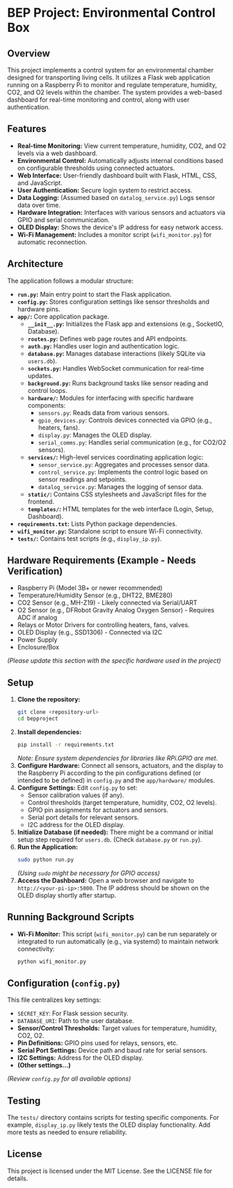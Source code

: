 # BEP Project: Environmental Control Box

## Overview

This project implements a control system for an environmental chamber designed for transporting living cells. It utilizes a Flask web application running on a Raspberry Pi to monitor and regulate temperature, humidity, CO2, and O2 levels within the chamber. The system provides a web-based dashboard for real-time monitoring and control, along with user authentication.

## Features

*   **Real-time Monitoring:** View current temperature, humidity, CO2, and O2 levels via a web dashboard.
*   **Environmental Control:** Automatically adjusts internal conditions based on configurable thresholds using connected actuators.
*   **Web Interface:** User-friendly dashboard built with Flask, HTML, CSS, and JavaScript.
*   **User Authentication:** Secure login system to restrict access.
*   **Data Logging:** (Assumed based on `datalog_service.py`) Logs sensor data over time.
*   **Hardware Integration:** Interfaces with various sensors and actuators via GPIO and serial communication.
*   **OLED Display:** Shows the device's IP address for easy network access.
*   **Wi-Fi Management:** Includes a monitor script (`wifi_monitor.py`) for automatic reconnection.

## Architecture

The application follows a modular structure:

*   **`run.py`:** Main entry point to start the Flask application.
*   **`config.py`:** Stores configuration settings like sensor thresholds and hardware pins.
*   **`app/`:** Core application package.
    *   **`__init__.py`:** Initializes the Flask app and extensions (e.g., SocketIO, Database).
    *   **`routes.py`:** Defines web page routes and API endpoints.
    *   **`auth.py`:** Handles user login and authentication logic.
    *   **`database.py`:** Manages database interactions (likely SQLite via `users.db`).
    *   **`sockets.py`:** Handles WebSocket communication for real-time updates.
    *   **`background.py`:** Runs background tasks like sensor reading and control loops.
    *   **`hardware/`:** Modules for interfacing with specific hardware components:
        *   `sensors.py`: Reads data from various sensors.
        *   `gpio_devices.py`: Controls devices connected via GPIO (e.g., heaters, fans).
        *   `display.py`: Manages the OLED display.
        *   `serial_comms.py`: Handles serial communication (e.g., for CO2/O2 sensors).
    *   **`services/`:** High-level services coordinating application logic:
        *   `sensor_service.py`: Aggregates and processes sensor data.
        *   `control_service.py`: Implements the control logic based on sensor readings and setpoints.
        *   `datalog_service.py`: Manages the logging of sensor data.
    *   **`static/`:** Contains CSS stylesheets and JavaScript files for the frontend.
    *   **`templates/`:** HTML templates for the web interface (Login, Setup, Dashboard).
*   **`requirements.txt`:** Lists Python package dependencies.
*   **`wifi_monitor.py`:** Standalone script to ensure Wi-Fi connectivity.
*   **`tests/`:** Contains test scripts (e.g., `display_ip.py`).

## Hardware Requirements (Example - Needs Verification)

*   Raspberry Pi (Model 3B+ or newer recommended)
*   Temperature/Humidity Sensor (e.g., DHT22, BME280)
*   CO2 Sensor (e.g., MH-Z19) - Likely connected via Serial/UART
*   O2 Sensor (e.g., DFRobot Gravity Analog Oxygen Sensor) - Requires ADC if analog
*   Relays or Motor Drivers for controlling heaters, fans, valves.
*   OLED Display (e.g., SSD1306) - Connected via I2C
*   Power Supply
*   Enclosure/Box

*(Please update this section with the specific hardware used in the project)*

## Setup

1.  **Clone the repository:**
    ```bash
    git clone <repository-url>
    cd bepproject
    ```
2.  **Install dependencies:**
    ```bash
    pip install -r requirements.txt
    ```
    *Note: Ensure system dependencies for libraries like RPi.GPIO are met.*
3.  **Configure Hardware:** Connect all sensors, actuators, and the display to the Raspberry Pi according to the pin configurations defined (or intended to be defined) in `config.py` and the `app/hardware/` modules.
4.  **Configure Settings:** Edit `config.py` to set:
    *   Sensor calibration values (if any).
    *   Control thresholds (target temperature, humidity, CO2, O2 levels).
    *   GPIO pin assignments for actuators and sensors.
    *   Serial port details for relevant sensors.
    *   I2C address for the OLED display.
5.  **Initialize Database (if needed):** There might be a command or initial setup step required for `users.db`. (Check `database.py` or `run.py`).
6.  **Run the Application:**
    ```bash
    sudo python run.py
    ```
    *(Using `sudo` might be necessary for GPIO access)*
7.  **Access the Dashboard:** Open a web browser and navigate to `http://<your-pi-ip>:5000`. The IP address should be shown on the OLED display shortly after startup.

## Running Background Scripts

*   **Wi-Fi Monitor:** This script (`wifi_monitor.py`) can be run separately or integrated to run automatically (e.g., via systemd) to maintain network connectivity:
    ```bash
    python wifi_monitor.py
    ```

## Configuration (`config.py`)

This file centralizes key settings:

*   `SECRET_KEY`: For Flask session security.
*   `DATABASE_URI`: Path to the user database.
*   **Sensor/Control Thresholds:** Target values for temperature, humidity, CO2, O2.
*   **Pin Definitions:** GPIO pins used for relays, sensors, etc.
*   **Serial Port Settings:** Device path and baud rate for serial sensors.
*   **I2C Settings:** Address for the OLED display.
*   **(Other settings...)**

*(Review `config.py` for all available options)*

## Testing

The `tests/` directory contains scripts for testing specific components. For example, `display_ip.py` likely tests the OLED display functionality. Add more tests as needed to ensure reliability.

## License

This project is licensed under the MIT License. See the LICENSE file for details.
